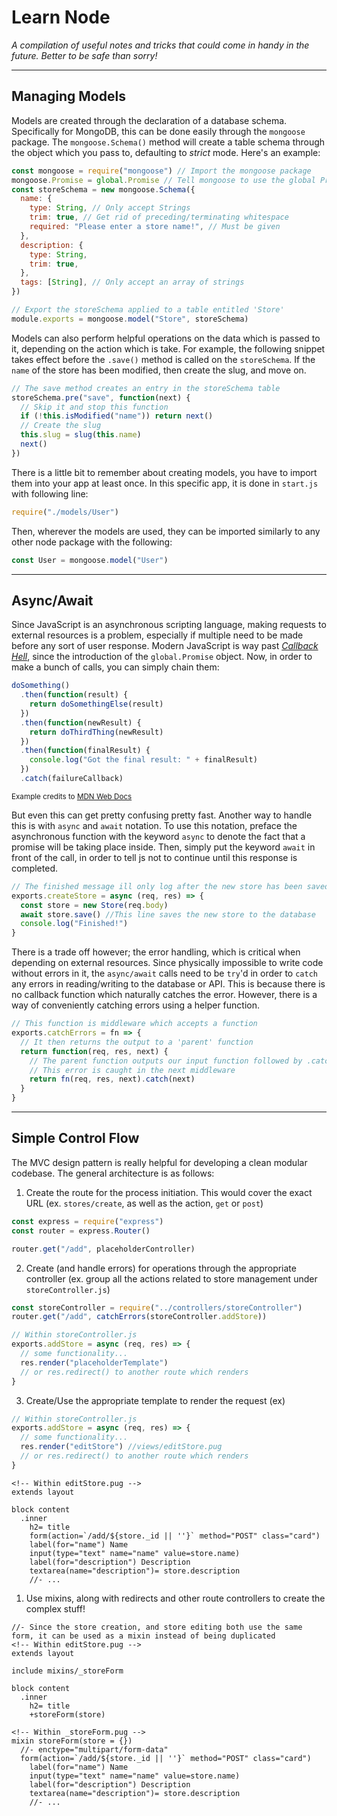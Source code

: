 # Learn Node

_A compilation of useful notes and tricks that could come in handy in the future. Better to be safe than sorry!_

---

## Managing Models

Models are created through the declaration of a database schema. Specifically for MongoDB, this can be done easily through the `mongoose` package. The `mongoose.Schema()` method will create a table schema through the object which you pass to, defaulting to _strict_ mode. Here's an example:

```js
const mongoose = require("mongoose") // Import the mongoose package
mongoose.Promise = global.Promise // Tell mongoose to use the global Promise object on it's DB interactions
const storeSchema = new mongoose.Schema({
  name: {
    type: String, // Only accept Strings
    trim: true, // Get rid of preceding/terminating whitespace
    required: "Please enter a store name!", // Must be given
  },
  description: {
    type: String,
    trim: true,
  },
  tags: [String], // Only accept an array of strings
})

// Export the storeSchema applied to a table entitled 'Store'
module.exports = mongoose.model("Store", storeSchema)
```

Models can also perform helpful operations on the data which is passed to it, depending on the action which is take. For example, the following snippet takes effect before the `.save()` method is called on the `storeSchema`. If the `name` of the store has been modified, then create the slug, and move on.

```js
// The save method creates an entry in the storeSchema table
storeSchema.pre("save", function(next) {
  // Skip it and stop this function
  if (!this.isModified("name")) return next()
  // Create the slug
  this.slug = slug(this.name)
  next()
})
```

There is a little bit to remember about creating models, you have to import them into your app at least once. In this specific app, it is done in `start.js` with following line:

```js
require("./models/User")
```

Then, wherever the models are used, they can be imported similarly to any other node package with the following:

```js
const User = mongoose.model("User")
```

---

## Async/Await

Since JavaScript is an asynchronous scripting language, making requests to external resources is a problem, especially if multiple need to be made before any sort of user response. Modern JavaScript is way past _[Callback Hell](http://callbackhell.com/)_, since the introduction of the `global.Promise` object. Now, in order to make a bunch of calls, you can simply chain them:

```js
doSomething()
  .then(function(result) {
    return doSomethingElse(result)
  })
  .then(function(newResult) {
    return doThirdThing(newResult)
  })
  .then(function(finalResult) {
    console.log("Got the final result: " + finalResult)
  })
  .catch(failureCallback)
```

<small>Example credits to [MDN Web Docs](https://developer.mozilla.org/en-US/docs/Web/JavasScript/Guide/Using_promises)</small>

But even this can get pretty confusing pretty fast. Another way to handle this is with `async` and `await` notation. To use this notation, preface the asynchronous function with the keyword `async` to denote the fact that a promise will be taking place inside. Then, simply put the keyword `await` in front of the call, in order to tell js not to continue until this response is completed.

```js
// The finished message ill only log after the new store has been saved
exports.createStore = async (req, res) => {
  const store = new Store(req.body)
  await store.save() //This line saves the new store to the database
  console.log("Finished!")
}
```

There is a trade off however; the error handling, which is critical when depending on external resources. Since physically impossible to write code without errors in it, the `async/await` calls need to be `try`'d in order to `catch` any errors in reading/writing to the database or API. This is because there is no callback function which naturally catches the error. However, there is a way of conveniently catching errors using a helper function.

```js
// This function is middleware which accepts a function
exports.catchErrors = fn => {
  // It then returns the output to a 'parent' function
  return function(req, res, next) {
    // The parent function outputs our input function followed by .catch() in order to catch the error, and skip to the next middleware.
    // This error is caught in the next middleware
    return fn(req, res, next).catch(next)
  }
}
```

---

## Simple Control Flow

The MVC design pattern is really helpful for developing a clean modular codebase. The general architecture is as follows:

1. Create the route for the process initiation. This would cover the exact URL (ex. `stores/create`, as well as the action, `get` or `post`)

```js
const express = require("express")
const router = express.Router()

router.get("/add", placeholderController)
```

2. Create (and handle errors) for operations through the appropriate controller (ex. group all the actions related to store management under `storeController.js`)

```js
const storeController = require("../controllers/storeController")
router.get("/add", catchErrors(storeController.addStore))
```

```js
// Within storeController.js
exports.addStore = async (req, res) => {
  // some functionality...
  res.render("placeholderTemplate")
  // or res.redirect() to another route which renders
}
```

3. Create/Use the appropriate template to render the request (ex)

```js
// Within storeController.js
exports.addStore = async (req, res) => {
  // some functionality...
  res.render("editStore") //views/editStore.pug
  // or res.redirect() to another route which renders
}
```

```pug
<!-- Within editStore.pug -->
extends layout

block content
  .inner
    h2= title
    form(action=`/add/${store._id || ''}` method="POST" class="card")
    label(for="name") Name
    input(type="text" name="name" value=store.name)
    label(for="description") Description
    textarea(name="description")= store.description
    //- ...
```

1. Use mixins, along with redirects and other route controllers to create the complex stuff!

```pug
//- Since the store creation, and store editing both use the same form, it can be used as a mixin instead of being duplicated
<!-- Within editStore.pug -->
extends layout

include mixins/_storeForm

block content
  .inner
    h2= title
    +storeForm(store)
```

```pug
<!-- Within _storeForm.pug -->
mixin storeForm(store = {})
  //- enctype="multipart/form-data"
  form(action=`/add/${store._id || ''}` method="POST" class="card")
    label(for="name") Name
    input(type="text" name="name" value=store.name)
    label(for="description") Description
    textarea(name="description")= store.description
    //- ...
```

